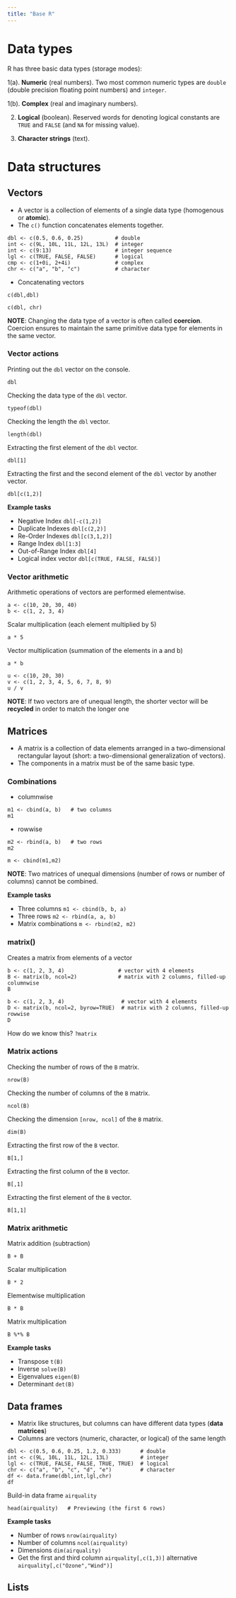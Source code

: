 ```yaml
---
title: "Base R"
---
```


# Data types

R has three basic data types (storage modes): 

1(a). **Numeric** (real numbers). Two most common numeric types are `double` (double precision floating point numbers) and `integer`.

1(b). **Complex** (real and imaginary numbers).

2. **Logical** (boolean). Reserved words for denoting logical constants are `TRUE` and `FALSE` (and `NA` for missing value). 

3. **Character strings** (text).

# Data structures

## Vectors

- A vector is a collection of elements of a single data type (homogenous or **atomic**).
- The `c()` function concatenates elements together.

```{r}
dbl <- c(0.5, 0.6, 0.25)          # double
int <- c(9L, 10L, 11L, 12L, 13L)  # integer
int <- c(9:13)                    # integer sequence
lgl <- c(TRUE, FALSE, FALSE)      # logical
cmp <- c(1+0i, 2+4i)              # complex
chr <- c("a", "b", "c")           # character
```

- Concatenating vectors
```{r}
c(dbl,dbl)
```

```{r}
c(dbl, chr)
```
**NOTE**:
Changing the data type of a vector is often called **coercion**. Coercion ensures to maintain the same primitive data type for elements in the same vector.

### Vector actions

Printing out the `dbl` vector on the console.
```{r}
dbl
```

Checking the data type of the `dbl` vector.
```{r}
typeof(dbl)
```

Checking the length the `dbl` vector.
```{r}
length(dbl)
```

Extracting the first element of the `dbl` vector.
```{r}
dbl[1]
```

Extracting the first and the second element of the `dbl` vector by another vector.
```{r}
dbl[c(1,2)]
```

**Example tasks**

- Negative Index `dbl[-c(1,2)]`
- Duplicate Indexes `dbl[c(2,2)]`
- Re-Order Indexes `dbl[c(3,1,2)]`
- Range Index `dbl[1:3]`
- Out-of-Range Index `dbl[4]`
- Logical index vector `dbl[c(TRUE, FALSE, FALSE)]`


### Vector arithmetic

Arithmetic operations of vectors are performed elementwise.

```{r}
a <- c(10, 20, 30, 40) 
b <- c(1, 2, 3, 4)
```

Scalar multiplication (each element multiplied by 5)
```{r}
a * 5
```

Vector multiplication (summation of the elements in a and b)
```{r}
a * b
```

```{r}
u <- c(10, 20, 30) 
v <- c(1, 2, 3, 4, 5, 6, 7, 8, 9) 
u / v
```
**NOTE**:
If two vectors are of unequal length, the shorter vector will be **recycled** in order to match the longer one


## Matrices

- A matrix is a collection of data elements arranged in a two-dimensional rectangular layout (short: a two-dimensional generalization of vectors). 
- The components in a matrix must be of the same basic type. 

### Combinations

- columnwise
```{r}
m1 <- cbind(a, b)   # two columns
m1
```

- rowwise
```{r}
m2 <- rbind(a, b)   # two rows
m2
```

```{r}
m <- cbind(m1,m2)
```
**NOTE**:
Two matrices of unequal dimensions (number of rows or number of columns) cannot be combined.


**Example tasks**

- Three columns `m1 <- cbind(b, b, a)`
- Three rows `m2 <- rbind(a, a, b)`
- Matrix combinations `m <- rbind(m2, m2)`

### matrix()

Creates a matrix from elements of a vector

```{r}
b <- c(1, 2, 3, 4)                 # vector with 4 elements
B <- matrix(b, ncol=2)             # matrix with 2 columns, filled-up columnwise
B
```

```{r}
b <- c(1, 2, 3, 4)                  # vector with 4 elements
D <- matrix(b, ncol=2, byrow=TRUE)  # matrix with 2 columns, filled-up rowwise
D
```

How do we know this? `?matrix`


### Matrix actions

Checking the number of rows of the `B` matrix.
```{r}
nrow(B)
```
Checking the number of columns of the `B` matrix.
```{r}
ncol(B)
```
Checking the dimension `[nrow, ncol]` of the `B` matrix.
```{r}
dim(B)        
```
Extracting the first row of the `B` vector.
```{r}
B[1,]        
```
Extracting the first column of the `B` vector.
```{r echo=TRUE}
B[,1]        
```
Extracting the first element of the `B` vector.
```{r}
B[1,1]        
```

### Matrix arithmetic

Matrix addition (subtraction)
```{r}
B + B
```
Scalar multiplication
```{r}
B * 2
```
Elementwise multiplication
```{r}
B * B
```
Matrix multiplication
```{r}
B %*% B
```

**Example tasks**

- Transpose `t(B)`
- Inverse `solve(B)`
- Eigenvalues `eigen(B)`
- Determinant `det(B)`


## Data frames

- Matrix like structures, but columns can have different data types (**data matrices**)
- Columns are vectors (numeric, character, or logical) of the same length

```{r}
dbl <- c(0.5, 0.6, 0.25, 1.2, 0.333)      # double
int <- c(9L, 10L, 11L, 12L, 13L)          # integer
lgl <- c(TRUE, FALSE, FALSE, TRUE, TRUE)  # logical
chr <- c("a", "b", "c", "d", "e")         # character
df <- data.frame(dbl,int,lgl,chr)
df
```

Build-in data frame `airquality`
```{r}
head(airquality)   # Previewing (the first 6 rows)
```

**Example tasks**

- Number of rows `nrow(airquality)`
- Number of columns `ncol(airquality)`
- Dimensions `dim(airquality)`
- Get the first and third column `airquality[,c(1,3)]` alternative `airquality[,c("Ozone","Wind")]`


## Lists
